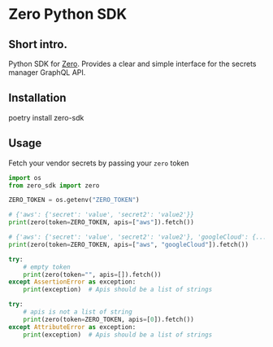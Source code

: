 # Zero Python SDK

## Short intro.
Python SDK for [Zero](https://tryzero.com). Provides a clear and simple interface for the secrets manager GraphQL API.

## Installation
poetry install zero-sdk

## Usage
Fetch your vendor secrets by passing your `zero` token

```python
import os
from zero_sdk import zero

ZERO_TOKEN = os.getenv("ZERO_TOKEN")

# {'aws': {'secret': 'value', 'secret2': 'value2'}}
print(zero(token=ZERO_TOKEN, apis=["aws"]).fetch())

# {'aws': {'secret': 'value', 'secret2': 'value2'}, 'googleCloud': {...}}
print(zero(token=ZERO_TOKEN, apis=["aws", "googleCloud"]).fetch())

try:
    # empty token
    print(zero(token="", apis=[]).fetch())
except AssertionError as exception:
    print(exception)  # Apis should be a list of strings

try:
    # apis is not a list of string
    print(zero(token=ZERO_TOKEN, apis=[0]).fetch())
except AttributeError as exception:
    print(exception)  # Apis should be a list of strings
```
